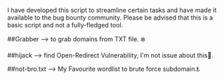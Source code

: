 I have developed this script to streamline certain tasks and have made it available to the bug bounty community. Please be advised that this is a basic script and not a fully-fledged tool.


##Grabber --> to grab domains from TXT file. ❄️

##hijack --> find Open-Redirect Vulnerability, I'm not issue about this💸.

##not-bro.txt --> My Favourite wordlist to brute force subdomain⚓



